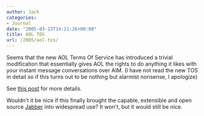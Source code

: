 ```yaml
---
author: Jack
categories:
- Journal
date: "2005-03-13T14:21:26+00:00"
title: AOL TOS
url: /2005/aol-tos/
---
```


Seems that the new AOL Terms Of Service has introduced a trivial modification that essentially gives AOL the rights to do anything it likes with your instant message conversations over AIM. (I have not read the new TOS in detail so if this turns out to be nothing but alarmist nonsense, I apologize)

See [this post][1] for more details.

Wouldn't it be nice if this finally brought the capable, extensible and open source [Jabber][2] into widespread use? It won't, but it would still be nice.

 [1]: http://www.benstanfield.com/thrash/2005/03/aol_eavesdrops_.html
 [2]: http://www.jabber.org